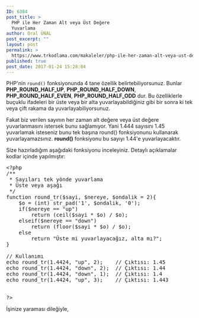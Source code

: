 ```yaml
---
ID: 6384
post_title: >
  PHP ile Her Zaman Alt veya Üst Değere
  Yuvarlama
author: Oral ÜNAL
post_excerpt: ""
layout: post
permalink: >
  https://www.trkodlama.com/makaleler/php-ile-her-zaman-alt-veya-ust-degere-yuvarlama-6384.html
published: true
post_date: 2017-01-24 15:28:04
---
```

PHP'nin <code class="prettyprint lang-php" data-start-line="1" data-visibility="visible" data-highlight="" data-caption="">round()</code> fonksiyonunda 4 tane özellik belirtebiliyorsunuz. Bunlar <strong>PHP_ROUND_HALF_UP</strong>, <strong>PHP_ROUND_HALF_DOWN</strong>, <strong>PHP_ROUND_HALF_EVEN</strong>, <strong>PHP_ROUND_HALF_ODD</strong> dur. Bu özelliklerle buçuklu ifadeleri bir üste veya bir alta yuvarlayabildiğiniz gibi bir sonra ki tek veya çift rakama da yuvarlayabiliyorsunuz.

Fakat biz verilen sayının her zaman alt değere veya üst değere yuvarlanmasını istersek bunu sağlamıyor. Yani 1.444 sayısını 1.45 yuvarlamak isteseniz bunu tek başına round() fonksiyonunu kullanarak yuvarlayamazsınız. <strong>round()</strong> fonksiyonu bu sayıyı 1.44'e yuvarlayacaktır.

Size hazırladığım aşağıdaki fonksiyonu inceleyiniz. Detaylı açıklamalar kodlar içinde yapılmıştır:
<pre class="prettyprint lang-php" data-start-line="1" data-visibility="visible" data-highlight="" data-caption="">&lt;?php
/**
 * Sayıları tek yönde yuvarlama
 * Üste veya aşağı
 */
function round_tr($sayi, $nereye, $ondalik = 2){
    $o = (int) str_pad('1', $ondalik, '0');
    if($nereye == "up")
        return (ceil($sayi * $o) / $o);
    elseif($nereye == "down")
        return (floor($sayi * $o) / $o);
    else
        return "Üste mi yuvarlayacağız, alta mı?";
}

// Kullanımı
echo round_tr(1.4424, "up", 2);    // Çıktısı: 1.45
echo round_tr(1.4424, "down", 2);  // Çıktısı: 1.44
echo round_tr(1.4424, "down", 1);  // Çıktısı: 1.4
echo round_tr(1.4424, "up", 3);    // Çıktısı: 1.443


?&gt;</pre>
İşinize yaraması dileğiyle,